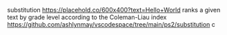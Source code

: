 substitution
https://placehold.co/600x400?text=Hello+World
ranks a given text by grade level according to the Coleman-Liau index
https://github.com/ashlynmay/vscodespace/tree/main/ps2/substitution
c